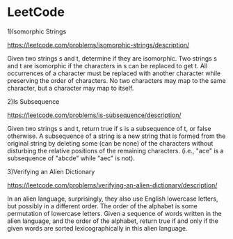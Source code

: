 # LeetCode
1)Isomorphic Strings

  https://leetcode.com/problems/isomorphic-strings/description/
  
  Given two strings s and t, determine if they are isomorphic.
  Two strings s and t are isomorphic if the characters in s can be replaced to get t.
  All occurrences of a character must be replaced with another character while preserving the order of characters. 
  No two characters may map to the same character, but a character may map to itself.
  
2)Is Subsequence

  https://leetcode.com/problems/is-subsequence/description/
  
  Given two strings s and t, return true if s is a subsequence of t, or false otherwise.
  A subsequence of a string is a new string that is formed from the original string by deleting some (can be none) of the characters without disturbing the relative       positions of the remaining characters.
  (i.e., "ace" is a subsequence of "abcde" while "aec" is not).
  
3)Verifying an Alien Dictionary 
      
  https://leetcode.com/problems/verifying-an-alien-dictionary/description/
  
  In an alien language, surprisingly, they also use English lowercase letters, but possibly in a different order. 
  The order of the alphabet is some permutation of lowercase letters.
  Given a sequence of words written in the alien language, and the order of the alphabet,
  return true if and only if the given words are sorted lexicographically in this alien language.
  
